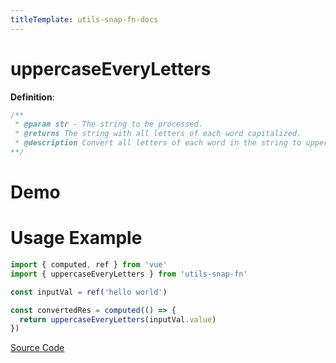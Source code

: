 ```yaml
---
titleTemplate: utils-snap-fn-docs
---
```


# uppercaseEveryLetters

**Definition**:

```js
/**
 * @param str - The string to be processed.
 * @returns The string with all letters of each word capitalized.
 * @description Convert all letters of each word in the string to uppercase and return it.
**/
```

# Demo

<Box>
  <UppercaseEveryLettersDemo />
</Box>

# Usage Example

```ts
import { computed, ref } from 'vue'
import { uppercaseEveryLetters } from 'utils-snap-fn'

const inputVal = ref('hello world')

const convertedRes = computed(() => {
  return uppercaseEveryLetters(inputVal.value)
})
```

[Source Code](https://github.com/guxuerui/utils-snap-fn/blob/main/src/playground/string/uppercaseEveryLetters.ts)